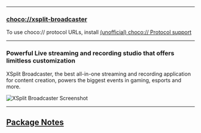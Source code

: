 
---

### [choco://xsplit-broadcaster](choco://xsplit-broadcaster)

To use choco:// protocol URLs, install [(unofficial) choco:// Protocol support](https://community.chocolatey.org/packages/choco-protocol-support)

---

### Powerful Live streaming and recording studio that offers limitless customization

XSplit Broadcaster, the best all-in-one streaming and recording application for content creation, powers the biggest events in gaming, esports and more.

![XSplit Broadcaster Screenshot](https://cdn.jsdelivr.net/gh/brogers5/chocolatey-package-xsplit-broadcaster@ebcf58008193f6129acd7315deb3d366dbd33648/Screenshot.png)

---

## [Package Notes](https://github.com/brogers5/chocolatey-package-xsplit-broadcaster/blob/v4.5.2311.2102/PACKAGE-NOTES.md)
